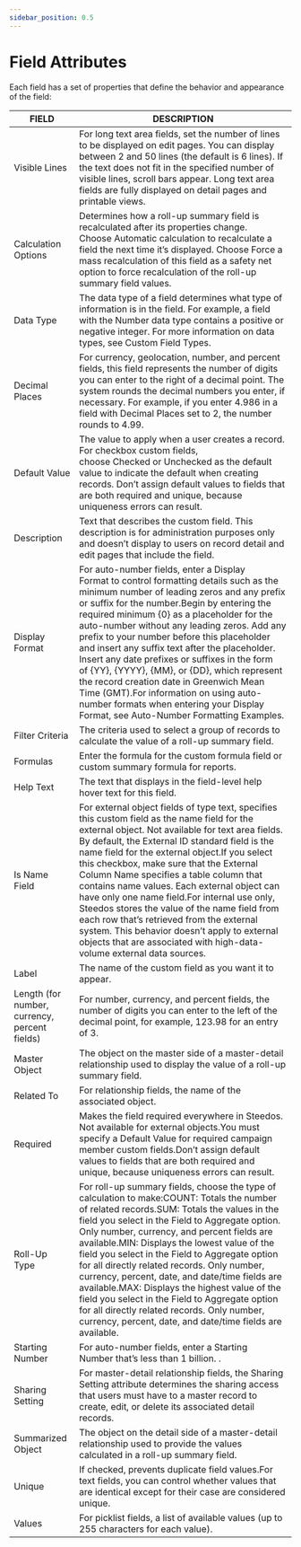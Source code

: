 ```yaml
---
sidebar_position: 0.5
---
```


# Field Attributes

Each field has a set of properties that define the behavior and appearance of the field:

FIELD | DESCRIPTION
-- | --
Visible Lines | For long text area fields, set the number of lines to be displayed on edit pages. You can display between 2 and 50 lines (the default is 6 lines). If the text does not fit in the specified number of visible lines, scroll bars appear. Long text area fields are fully displayed on detail pages and printable views.
Calculation Options | Determines how a roll-up summary field is recalculated after its properties change. Choose Automatic calculation to recalculate a field the next time it’s displayed. Choose Force a mass recalculation of this field as a safety net option to force recalculation of the roll-up summary field values.
Data Type | The data type of a field determines what type of information is in the field. For example, a field with the Number data type contains a positive or negative integer. For more information on data types, see Custom Field Types.
Decimal Places | For currency, geolocation, number, and percent fields, this field represents the number of digits you can enter to the right of a decimal point. The system rounds the decimal numbers you enter, if necessary. For example, if you enter 4.986 in a field with Decimal Places set to 2, the number rounds to 4.99.
Default Value | The value to apply when a user creates a record. For checkbox custom fields, choose Checked or Unchecked as the default value to indicate the default when creating records. Don’t assign default values to fields that are both required and unique, because uniqueness errors can result. 
Description | Text that describes the custom field. This description is for administration purposes only and doesn’t display to users on record detail and edit pages that include the field.
Display Format | For auto-number fields, enter a Display Format to control formatting details such as the minimum number of leading zeros and any prefix or suffix for the number.Begin by entering the required minimum {0} as a placeholder for the auto-number without any leading zeros. Add any prefix to your number before this placeholder and insert any suffix text after the placeholder. Insert any date prefixes or suffixes in the form of {YY}, {YYYY}, {MM}, or {DD}, which represent the record creation date in Greenwich Mean Time (GMT).For information on using auto-number formats when entering your Display Format, see Auto-Number Formatting Examples.
Filter Criteria | The criteria used to select a group of records to calculate the value of a roll-up summary field.
Formulas | Enter the formula for the custom formula field or custom summary formula for reports.
Help Text | The text that displays in the field-level help hover text for this field.
Is Name Field | For external object fields of type text, specifies this custom field as the name field for the external object. Not available for text area fields. By default, the External ID standard field is the name field for the external object.If you select this checkbox, make sure that the External Column Name specifies a table column that contains name values. Each external object can have only one name field.For internal use only, Steedos stores the value of the name field from each row that’s retrieved from the external system. This behavior doesn’t apply to external objects that are associated with high-data-volume external data sources.
Label | The name of the custom field as you want it to appear.
Length (for number, currency, percent fields) | For number, currency, and percent fields, the number of digits you can enter to the left of the decimal point, for example, 123.98 for an entry of 3.
Master Object | The object on the master side of a master-detail relationship used to display the value of a roll-up summary field.
Related To | For relationship fields, the name of the associated object.
Required | Makes the field required everywhere in Steedos. Not available for external objects.You must specify a Default Value for required campaign member custom fields.Don’t assign default values to fields that are both required and unique, because uniqueness errors can result. 
Roll-Up Type | For roll-up summary fields, choose the type of calculation to make:COUNT: Totals the number of related records.SUM: Totals the values in the field you select in the Field to Aggregate option. Only number, currency, and percent fields are available.MIN: Displays the lowest value of the field you select in the Field to Aggregate option for all directly related records. Only number, currency, percent, date, and date/time fields are available.MAX: Displays the highest value of the field you select in the Field to Aggregate option for all directly related records. Only number, currency, percent, date, and date/time fields are available.
Starting Number | For auto-number fields, enter a Starting Number that’s less than 1 billion. .
Sharing Setting | For master-detail relationship fields, the Sharing Setting attribute determines the sharing access that users must have to a master record to create, edit, or delete its associated detail records.
Summarized Object | The object on the detail side of a master-detail relationship used to provide the values calculated in a roll-up summary field.
Unique | If checked, prevents duplicate field values.For text fields, you can control whether values that are identical except for their case are considered unique.
Values | For picklist fields, a list of available values (up to 255 characters for each value).